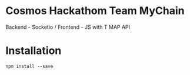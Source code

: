 # Cosmos Hackathom Team MyChain

Backend - Socketio / Frontend - JS with T MAP API

# Installation

 ```npm install --save```


